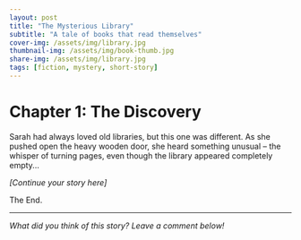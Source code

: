 ```yaml
---
layout: post
title: "The Mysterious Library"
subtitle: "A tale of books that read themselves"
cover-img: /assets/img/library.jpg
thumbnail-img: /assets/img/book-thumb.jpg
share-img: /assets/img/library.jpg
tags: [fiction, mystery, short-story]
---
```


# Chapter 1: The Discovery

Sarah had always loved old libraries, but this one was different. As she pushed open the heavy wooden door, she heard something unusual – the whisper of turning pages, even though the library appeared completely empty...

*[Continue your story here]*

The End.

---

*What did you think of this story? Leave a comment below!*
